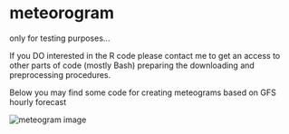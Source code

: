 # meteorogram
only for testing purposes...

If you DO interested in the R code please contact me to get an access to other parts of code (mostly Bash) preparing the downloading and preprocessing procedures.

Below you may find some code for creating meteograms based on GFS hourly forecast


![meteogram image](http://openmeteo.pl/meteorogram/17.00_52.50.png)
